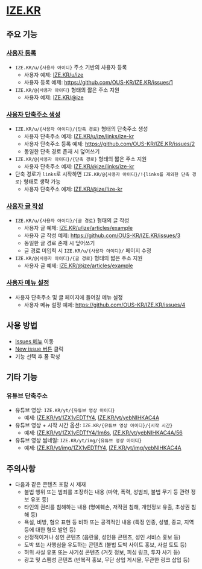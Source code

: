 # [IZE.KR](https://ize.kr)

## 주요 기능

### [사용자 등록](https://github.com/OUS-KR/IZE.KR/issues/new?template=01-user-register-by-issue.yml)

- `IZE.KR/u/{사용자 아이디}` 주소 기반의 사용자 등록
  - 사용자 예제: [IZE.KR/u/ize](https://ize.kr/u/ize)
  - 사용자 등록 예제: https://github.com/OUS-KR/IZE.KR/issues/1
- `IZE.KR/@{사용자 아이디}` 형태의 짧은 주소 지원
  - 사용자 예제: [IZE.KR/@ize](https://ize.kr/@ize)

### [사용자 단축주소 생성](https://github.com/OUS-KR/IZE.KR/issues/new?template=02-user-short-url-register-by-issue.yml)

- `IZE.KR/u/{사용자 아이디}/{단축 경로}` 형태의 단축주소 생성
  - 사용자 단축주소 예제: [IZE.KR/u/ize/links/ize-kr](https://ize.kr/u/ize/links/ize-kr)
  - 사용자 단축주소 등록 예제: https://github.com/OUS-KR/IZE.KR/issues/2
  - 동일한 단축 경로 존재 시 덮어쓰기
- `IZE.KR/@{사용자 아이디}/{단축 경로}` 형태의 짧은 주소 지원
  - 사용자 단축주소 예제: [IZE.KR/@ize/links/ize-kr](https://ize.kr/@ize/links/ize-kr)
- 단축 경로가 `links`로 시작하면 `IZE.KR/@{사용자 아이디}/!{links를 제외한 단축 경로}` 형태로 생략 가능
  - 사용자 단축주소 예제: [IZE.KR/@ize/!ize-kr](https://ize.kr/@ize/!ize-kr)

### [사용자 글 작성](https://github.com/OUS-KR/IZE.KR/issues/new?template=03-user-article-writing-by-issue.yml)

- `IZE.KR/u/{사용자 아이디}/{글 경로}` 형태의 글 작성
  - 사용자 글 예제: [IZE.KR/u/ize/articles/example](https://ize.kr/u/ize/articles/example)
  - 사용자 글 작성 예제: https://github.com/OUS-KR/IZE.KR/issues/3
  - 동일한 글 경로 존재 시 덮어쓰기
  - 글 경로 미입력 시 `IZE.KR/u/{사용자 아이디}/` 페이지 수정
- `IZE.KR/@{사용자 아이디}/{글 경로}` 형태의 짧은 주소 지원
  - 사용자 글 예제: [IZE.KR/@ize/articles/example](https://ize.kr/@ize/articles/example)
 
### [사용자 메뉴 설정](https://github.com/OUS-KR/IZE.KR/issues/new?template=04-user-menu-setting-by-issue.yml)

- 사용자 단축주소 및 글 페이지에 들어갈 메뉴 설정
  - 사용자 메뉴 설정 예제: https://github.com/OUS-KR/IZE.KR/issues/4

## 사용 방법

- [Issues 메뉴](https://github.com/OUS-KR/IZE.KR/issues) 이동
- [New issue 버튼](https://github.com/OUS-KR/IZE.KR/issues/new/choose) 클릭
- 기능 선택 후 폼 작성

## 기타 기능

### 유튜브 단축주소

- 유튜브 영상: `IZE.KR/yt/{유튜브 영상 아이디}`
  - 예제: [IZE.KR/yt/1ZX1vEDTfY4](https://ize.kr/yt/1ZX1vEDTfY4), [IZE.KR/yt/yebNIHKAC4A](https://ize.kr/yt/yebNIHKAC4A)
- 유튜브 영상 + 시작 시간 옵션: `IZE.KR/{유튜브 영상 아이디}/{시작 시간}`
  - 예제: [IZE.KR/yt/1ZX1vEDTfY4/1m6s](https://ize.kr/yt/1ZX1vEDTfY4/1m6s), [IZE.KR/yt/yebNIHKAC4A/56](https://ize.kr/yt/yebNIHKAC4A/56)
- 유튜브 영상 썸네일: `IZE.KR/yt/img/{유튜브 영상 아이디}`
  - 예제: [IZE.KR/yt/img/1ZX1vEDTfY4](https://ize.kr/yt/img/1ZX1vEDTfY4), [IZE.KR/yt/img/yebNIHKAC4A](https://ize.kr/yt/img/yebNIHKAC4A)

## 주의사항

- 다음과 같은 콘텐츠 포함 시 제재
  - 불법 행위 또는 범죄를 조장하는 내용 (마약, 폭력, 성범죄, 불법 무기 등 관련 정보 유포 등)
  - 타인의 권리를 침해하는 내용 (명예훼손, 저작권 침해, 개인정보 유출, 초상권 침해 등)
  - 욕설, 비방, 혐오 표현 등 비하 또는 공격적인 내용 (특정 인종, 성별, 종교, 지역 등에 대한 혐오 발언 등)
  - 선정적이거나 성인 콘텐츠 (음란물, 성인용 콘텐츠, 성인 서비스 홍보 등)
  - 도박 또는 사행심을 유도하는 콘텐츠 (불법 도박 사이트 홍보, 사설 토토 등)
  - 허위 사실 유포 또는 사기성 콘텐츠 (거짓 정보, 피싱 링크, 투자 사기 등)
  - 광고 및 스팸성 콘텐츠 (반복적 홍보, 무단 상업 게시물, 무관한 링크 삽입 등)